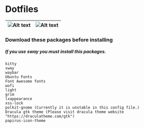 # Dotfiles 

| ![Alt text](https://github.com/skyfall3215/NewDotfiles/raw/main/Screenshot.png) |![Alt text](https://github.com/skyfall3215/NewDotfiles/raw/main/termss.png) |
| --- | --- |


### Download these packages before installing
##### If you use sway you must install this packages.
```
kitty
sway
waybar
Ubuntu Fonts 
Font Awesome fonts 
wofi
light
grim
lxappearance
xss-lock
polkit-gnome (Currently it is unstable in this config file.)
Dracula gtk theme (Please visit dracula theme website "https://draculatheme.com/gtk")
papirus-icon-theme
```
